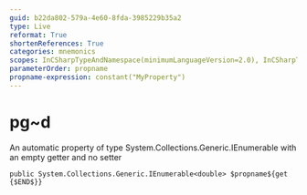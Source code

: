```yaml
---
guid: b22da802-579a-4e60-8fda-3985229b35a2
type: Live
reformat: True
shortenReferences: True
categories: mnemonics
scopes: InCSharpTypeAndNamespace(minimumLanguageVersion=2.0), InCSharpTypeMember(minimumLanguageVersion=2.0)
parameterOrder: propname
propname-expression: constant("MyProperty")
---
```


# pg~d

An automatic property of type System.Collections.Generic.IEnumerable<double> with an empty getter and no setter

```
public System.Collections.Generic.IEnumerable<double> $propname${get {$END$}}
```
